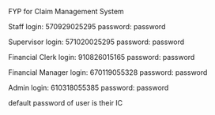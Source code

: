 FYP for Claim Management System

Staff
login: 570929025295
password: password

Supervisor
login: 571020025295
password: password


Financial Clerk
login: 910826015165
password: password


Financial Manager
login: 670119055328
password: password

Admin
login: 610318055385
password: password

default password of user is their IC
